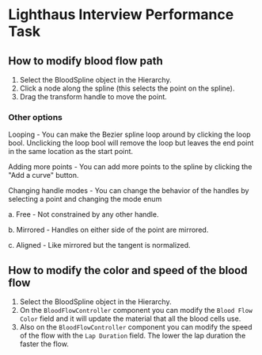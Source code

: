 # Lighthaus Interview Performance Task
## How to modify blood flow path
1. Select the BloodSpline object in the Hierarchy.
2. Click a node along the spline (this selects the point on the spline).
3. Drag the transform handle to move the point.

### Other options
Looping - 
You can make the Bezier spline loop around by clicking the loop bool. 
Unclicking the loop bool will remove the loop but leaves the end point in the same location as the start point.

Adding more points -
You can add more points to the spline by clicking the "Add a curve" button.

Changing handle modes - 
You can change the behavior of the handles by selecting a point and changing the mode enum

a. Free - Not constrained by any other handle.

b. Mirrored - Handles on either side of the point are mirrored.

c. Aligned - Like mirrored but the tangent is normalized.

## How to modify the color and speed of the blood flow
1. Select the BloodSpline object in the Hierarchy.
2. On the `BloodFlowController` component you can modify the `Blood Flow Color` field and it will update the material that all the blood cells use.
3. Also on the `BloodFlowController` component you can modify the speed of the flow with the `Lap Duration` field. The lower the lap duration the faster the flow.
